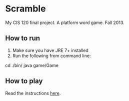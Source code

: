 Scramble
========

My CIS 120 final project. A platform word game. Fall 2013.

How to run
----------

1. Make sure you have JRE 7+ installed
2. Run the following from command line:

  cd ./bin/
  java game/Game
  
How to play
-----------

Read the instructions [here](http://moward.com/apps/scramble/help/).

